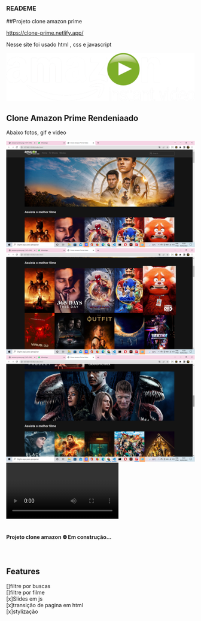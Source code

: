 ### READEME
##Projeto clone amazon prime

https://clone-prime.netlify.app/

<p>Nesse site foi usado html , css e javascript   </p>

<div>
<img "alt="" src="/amazon-prime.png">
</div>

<h2>Clone Amazon Prime Rendeniaado </h2>

<p>Abaixo fotos, gif e video</p>

<div>
<img alt="Foto Inicio" src="/web-amazon1.png"><br/>
<img alt="Foto Sobre" src="/web-amazon2.png"><br/>
<img alt="Foto Venda" src="/web-amazon-meio.png"><br/>
<video alt="gif site" src="/web-amazon-footer.png"><br/>
</div><br/>


<h4 aling="center">   Projeto clone amazon ⛔ Em construção... </h4><br/>

## Features <br/>

[]filtre por buscas<br/>
[]filtre por filme<br/>
[x]Slides em js<br/>
[x]transição de pagina em html<br/>
[x]stylização<br/>

